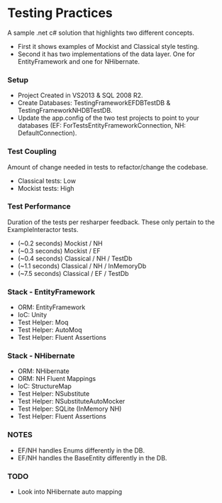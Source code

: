 # Testing Practices

A sample .net c# solution that highlights two different concepts. 

- First it shows examples of Mockist and Classical style testing. 
- Second it has two implementations of the data layer. One for EntityFramework and one for NHibernate.

### Setup

- Project Created in VS2013 & SQL 2008 R2.
- Create Databases: TestingFrameworkEFDBTestDB & TestingFrameworkNHDBTestDB.
- Update the app.config of the two test projects to point to your databases (EF: ForTestsEntityFrameworkConnection, NH: DefaultConnection).

### Test Coupling

Amount of change needed in tests to refactor/change the codebase.

- Classical tests: Low
- Mockist tests: High

### Test Performance

Duration of the tests per resharper feedback. These only pertain to the ExampleInteractor tests. 

- (~0.2 seconds) Mockist / NH
- (~0.3 seconds) Mockist / EF
- (~0.4 seconds) Classical / NH / TestDb
- (~1.1 seconds) Classical / NH / InMemoryDb
- (~7.5 seconds) Classical / EF / TestDb

### Stack - EntityFramework

- ORM: EntityFramework
- IoC: Unity
- Test Helper: Moq
- Test Helper: AutoMoq
- Test Helper: Fluent Assertions

### Stack - NHibernate

- ORM: NHibernate
- ORM: NH Fluent Mappings
- IoC: StructureMap
- Test Helper: NSubstitute
- Test Helper: NSubstituteAutoMocker
- Test Helper: SQLite (InMemory NH)
- Test Helper: Fluent Assertions

### NOTES

- EF/NH handles Enums differently in the DB.
- EF/NH handles the BaseEntity differently in the DB.

### TODO

- Look into NHibernate auto mapping
